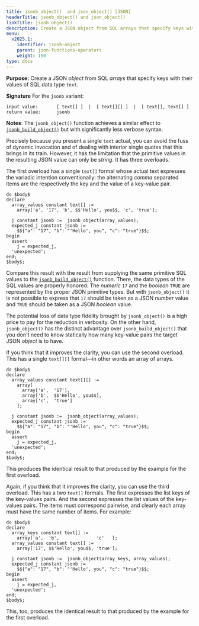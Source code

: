 ```yaml
---
title: jsonb_object()  and json_object() [JSON]
headerTitle: jsonb_object() and json_object()
linkTitle: jsonb_object()
description: Create a JSON object from SQL arrays that specify keys with their values of SQL data type text.
menu:
  v2025.1:
    identifier: jsonb-object
    parent: json-functions-operators
    weight: 150
type: docs
---
```


**Purpose:** Create a JSON _object_ from SQL _arrays_ that specify keys with their values of SQL data type `text`.

**Signature** For the `jsonb` variant:

```
input value:       [ text[] ]  |  [ text[][] ]  |  [ text[], text[] ]
return value:      jsonb
```

**Notes**: The `jsonb_object()` function achieves a similar effect to [`jsonb_build_object()`](../jsonb-build-object) but with significantly less verbose syntax.

Precisely because you present a single `text` actual, you can avoid the fuss of dynamic invocation and of dealing with interior single quotes that this brings in its train. However, it has the limitation that the primitive values in the resulting JSON value can only be _string_. It has three overloads.

The first overload has a single `text[]` formal whose actual text expresses the variadic intention conventionally: the alternating _comma_ separated items are the respectively the key and the value of a key-value pair.

```plpgsql
do $body$
declare
  array_values constant text[] :=
    array['a', '17', 'b', $$'Hello', you$$, 'c', 'true'];

  j constant jsonb :=  jsonb_object(array_values);
  expected_j constant jsonb :=
    $${"a": "17", "b": "'Hello', you", "c": "true"}$$;
begin
  assert
    j = expected_j,
  'unexpected';
end;
$body$;
```

Compare this result with the result from supplying the same primitive SQL values to the [`jsonb_build_object()`](../jsonb-build-object) function. There, the data types of the SQL values are properly honored: The _numeric_ `17` and the _boolean_ `TRUE` are represented by the proper JSON primitive types. But with `jsonb_object()` it is not possible to express that `17` should be taken as a JSON _number_ value and `TRUE` should be taken as a JSON _boolean_ value.

The potential loss of data type fidelity brought by `jsonb_object()` is a high price to pay for the reduction in verbosity. On the other hand, `jsonb_object()` has the distinct advantage over `jsonb_build_object()` that you don't need to know statically how many key-value pairs the target JSON _object_ is to have.

If you think that it improves the clarity, you can use the second overload. This has a single `text[][]` formal—in other words an array of arrays.

```plpgsql
do $body$
declare
  array_values constant text[][] :=
    array[
      array['a',  '17'],
      array['b',  $$'Hello', you$$],
      array['c',  'true']
    ];

  j constant jsonb :=  jsonb_object(array_values);
  expected_j constant jsonb :=
    $${"a": "17", "b": "'Hello', you", "c": "true"}$$;
begin
  assert
    j = expected_j,
  'unexpected';
end;
$body$;
```

This produces the identical result to that produced by the example for the first overload.

Again, if you think that it improves the clarity, you can use the third overload. This has a two `text[]` formals. The first expresses the list keys of the key-values pairs. And the second expresses the list values of the key-values pairs. The items must correspond pairwise, and clearly each array must have the same number of items. For example:

```plpgsql
do $body$
declare
  array_keys constant text[] :=
    array['a',  'b',              'c'   ];
  array_values constant text[] :=
    array['17', $$'Hello', you$$, 'true'];

  j constant jsonb :=  jsonb_object(array_keys, array_values);
  expected_j constant jsonb :=
    $${"a": "17", "b": "'Hello', you", "c": "true"}$$;
begin
  assert
    j = expected_j,
  'unexpected';
end;
$body$;
```

This, too, produces the identical result to that produced by the example for the first overload.
